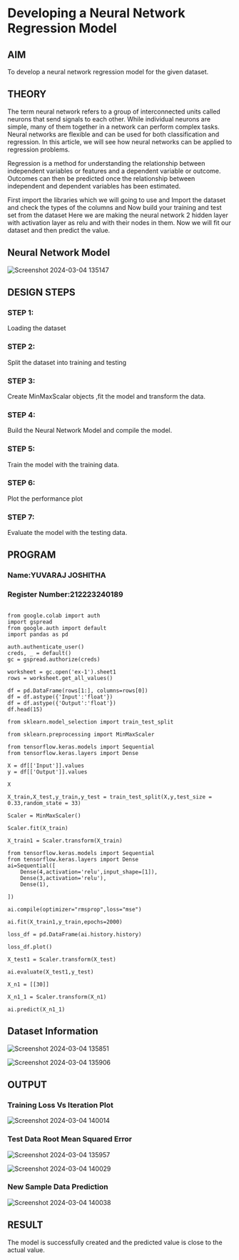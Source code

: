 # Developing a Neural Network Regression Model

## AIM

To develop a neural network regression model for the given dataset.

## THEORY
The term neural network refers to a group of interconnected units called neurons that send signals to each other. While individual neurons are simple, many of them together in a network can perform complex tasks. Neural networks are flexible and can be used for both classification and regression. In this article, we will see how neural networks can be applied to regression problems.

Regression is a method for understanding the relationship between independent variables or features and a dependent variable or outcome. Outcomes can then be predicted once the relationship between independent and dependent variables has been estimated.

First import the libraries which we will going to use and Import the dataset and check the types of the columns and Now build your training and test set from the dataset Here we are making the neural network 2 hidden layer with activation layer as relu and with their nodes in them. Now we will fit our dataset and then predict the value.


## Neural Network Model

![Screenshot 2024-03-04 135147](https://github.com/Joshitha-YUVARAJ/basic-nn-model/assets/145742770/97455801-8861-46b7-a829-c3fb2501cecb)


## DESIGN STEPS

### STEP 1:

Loading the dataset

### STEP 2:

Split the dataset into training and testing

### STEP 3:

Create MinMaxScalar objects ,fit the model and transform the data.

### STEP 4:

Build the Neural Network Model and compile the model.

### STEP 5:

Train the model with the training data.

### STEP 6:

Plot the performance plot

### STEP 7:

Evaluate the model with the testing data.

## PROGRAM
### Name:YUVARAJ JOSHITHA
### Register Number:212223240189
```

from google.colab import auth
import gspread
from google.auth import default
import pandas as pd

auth.authenticate_user()
creds, _ = default()
gc = gspread.authorize(creds)

worksheet = gc.open('ex-1').sheet1
rows = worksheet.get_all_values()

df = pd.DataFrame(rows[1:], columns=rows[0])
df = df.astype({'Input':'float'})
df = df.astype({'Output':'float'})
df.head(15)

from sklearn.model_selection import train_test_split

from sklearn.preprocessing import MinMaxScaler

from tensorflow.keras.models import Sequential
from tensorflow.keras.layers import Dense

X = df[['Input']].values
y = df[['Output']].values

X

X_train,X_test,y_train,y_test = train_test_split(X,y,test_size = 0.33,random_state = 33)

Scaler = MinMaxScaler()

Scaler.fit(X_train)

X_train1 = Scaler.transform(X_train)

from tensorflow.keras.models import Sequential
from tensorflow.keras.layers import Dense
ai=Sequential([
    Dense(4,activation='relu',input_shape=[1]),
    Dense(3,activation='relu'),
    Dense(1),

])

ai.compile(optimizer="rmsprop",loss="mse")

ai.fit(X_train1,y_train,epochs=2000)

loss_df = pd.DataFrame(ai.history.history)

loss_df.plot()

X_test1 = Scaler.transform(X_test)

ai.evaluate(X_test1,y_test)

X_n1 = [[30]]

X_n1_1 = Scaler.transform(X_n1)

ai.predict(X_n1_1)

```
## Dataset Information
![Screenshot 2024-03-04 135851](https://github.com/Joshitha-YUVARAJ/basic-nn-model/assets/145742770/4a2f749b-b79a-4585-b3d0-34ee8afa91ab)

![Screenshot 2024-03-04 135906](https://github.com/Joshitha-YUVARAJ/basic-nn-model/assets/145742770/53b6b9ac-1c9f-4bfa-a4b7-46968daa4bcc)


## OUTPUT

### Training Loss Vs Iteration Plot

![Screenshot 2024-03-04 140014](https://github.com/Joshitha-YUVARAJ/basic-nn-model/assets/145742770/6f98a736-5e22-4963-83f9-745201b102ab)


### Test Data Root Mean Squared Error

![Screenshot 2024-03-04 135957](https://github.com/Joshitha-YUVARAJ/basic-nn-model/assets/145742770/fc90d363-23ed-43e3-9cc0-d1b4e8401215)

![Screenshot 2024-03-04 140029](https://github.com/Joshitha-YUVARAJ/basic-nn-model/assets/145742770/94f12497-14d2-45b9-aa6f-84faabd64cd7)

### New Sample Data Prediction
![Screenshot 2024-03-04 140038](https://github.com/Joshitha-YUVARAJ/basic-nn-model/assets/145742770/0301b044-d114-49e1-a159-463fbf09250f)


## RESULT

The model is successfully created and the predicted value is close to the actual value.
